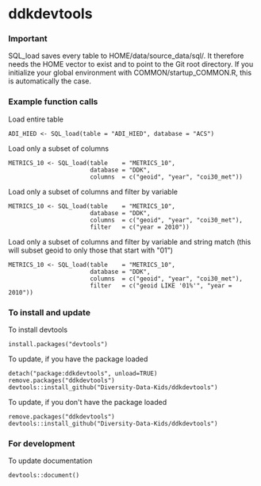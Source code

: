 # ddkdevtools

### **Important**

SQL_load saves every table to HOME/data/source_data/sql/. It therefore needs the HOME vector to exist and to point to the Git root directory. If you initialize your global environment with COMMON/startup_COMMON.R, this is automatically the case.

### Example function calls

Load entire table

```{r}
ADI_HIED <- SQL_load(table = "ADI_HIED", database = "ACS")
```

Load only a subset of columns

```{r}
METRICS_10 <- SQL_load(table    = "METRICS_10",
                       database = "DDK",
                       columns  = c("geoid", "year", "coi30_met"))
```

Load only a subset of columns and filter by variable

```{r}
METRICS_10 <- SQL_load(table    = "METRICS_10",
                       database = "DDK",
                       columns  = c("geoid", "year", "coi30_met"),
                       filter   = c("year = 2010"))
```

Load only a subset of columns and filter by variable and string match (this will subset geoid to only those that start with "01")

```{r}
METRICS_10 <- SQL_load(table    = "METRICS_10",
                       database = "DDK",
                       columns  = c("geoid", "year", "coi30_met"),
                       filter   = c("geoid LIKE '01%'", "year = 2010"))
```

### To install and update

To install devtools

```{r}
install.packages("devtools")
```

To update, if you have the package loaded

```{r}
detach("package:ddkdevtools", unload=TRUE)
remove.packages("ddkdevtools")
devtools::install_github("Diversity-Data-Kids/ddkdevtools")
```

To update, if you don't have the package loaded

```{r}
remove.packages("ddkdevtools")
devtools::install_github("Diversity-Data-Kids/ddkdevtools")
```

### For development

To update documentation

```{r}
devtools::document()
```
